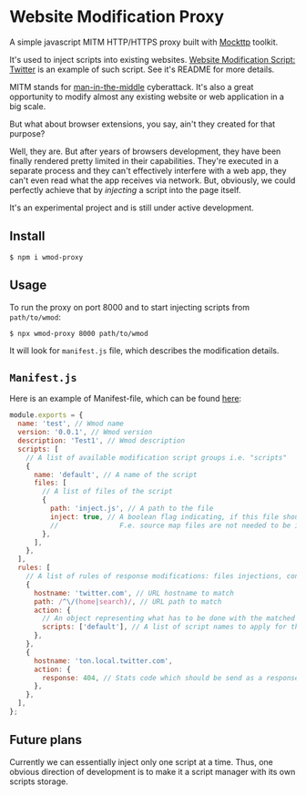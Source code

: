 # Website Modification Proxy

A simple javascript MITM HTTP/HTTPS proxy built with [Mockttp](https://github.com/httptoolkit/mockttp) toolkit.

It's used to inject scripts into existing websites. [Website Modification Script: Twitter](https://github.com/OnkelTem/wmod-script-twitter)
is an example of such script. See it's README for more details.

MITM stands for [man-in-the-middle](https://en.wikipedia.org/wiki/Man-in-the-middle_attack) cyberattack.
It's also a great opportunity to modify almost any existing website or web application in a big scale.

But what about browser extensions, you say, ain't they created for that purpose?

Well, they are. But after years of browsers development, they have been finally rendered pretty limited
in their capabilities. They're executed in a separate process and they can't effectively interfere
with a web app, they can't even read what the app receives via network. But, obviously, we could
perfectly achieve that by _injecting_ a script into the page itself.

It's an experimental project and is still under active development.

## Install

```
$ npm i wmod-proxy
```

## Usage

To run the proxy on port 8000 and to start injecting scripts from `path/to/wmod`:

```
$ npx wmod-proxy 8000 path/to/wmod
```

It will look for `manifest.js` file, which describes the modification details.

## `Manifest.js`

Here is an example of Manifest-file, which can be found [here](test/fixtures/example1/manifest.js):

```js
module.exports = {
  name: 'test', // Wmod name
  version: '0.0.1', // Wmod version
  description: 'Test1', // Wmod description
  scripts: [
    // A list of available modification script groups i.e. "scripts"
    {
      name: 'default', // A name of the script
      files: [
        // A list of files of the script
        {
          path: 'inject.js', // A path to the file
          inject: true, // A boolean flag indicating, if this file should be injected.
          //               F.e. source map files are not needed to be injected into HTML.
        },
      ],
    },
  ],
  rules: [
    // A list of rules of response modifications: files injections, connection abortions etc
    {
      hostname: 'twitter.com', // URL hostname to match
      path: /^\/(home|search)/, // URL path to match
      action: {
        // An object representing what has to be done with the matched reponse
        scripts: ['default'], // A list of script names to apply for the rule
      },
    },
    {
      hostname: 'ton.local.twitter.com',
      action: {
        response: 404, // Stats code which should be send as a response to the matched URL
      },
    },
  ],
};
```

## Future plans

Currently we can essentially inject only one script at a time. Thus, one obvious direction of development is
to make it a script manager with its own scripts storage.
